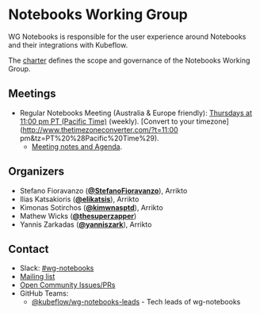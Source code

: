 <!---
This is an autogenerated file!

Please do not edit this file directly, but instead make changes to the
sigs.yaml file in the project root.

To understand how this file is generated, see https://github.com/kubeflow/community/generator/README.md
--->
# Notebooks Working Group

WG Notebooks is responsible for the user experience around Notebooks and their integrations with Kubeflow.

The [charter](charter.md) defines the scope and governance of the Notebooks Working Group.

## Meetings
* Regular Notebooks Meeting (Australia & Europe friendly): [Thursdays at 11:00 pm PT (Pacific Time)]() (weekly). [Convert to your timezone](http://www.thetimezoneconverter.com/?t=11:00 pm&tz=PT%20%28Pacific%20Time%29).
  * [Meeting notes and Agenda](https://arrik.to/kf-wg-notebooks-notes).

## Organizers

* Stefano Fioravanzo (**[@StefanoFioravanzo](https://github.com/StefanoFioravanzo)**), Arrikto
* Ilias Katsakioris (**[@elikatsis](https://github.com/elikatsis)**), Arrikto
* Kimonas Sotirchos (**[@kimwnasptd](https://github.com/kimwnasptd)**), Arrikto
* Mathew Wicks (**[@thesuperzapper](https://github.com/thesuperzapper)**)
* Yannis Zarkadas (**[@yanniszark](https://github.com/yanniszark)**), Arrikto

## Contact
- Slack: [#wg-notebooks](https://kubeflow.slack.com/messages/wg-notebooks)
- [Mailing list](https://groups.google.com/forum/#!forum/kubeflow-discuss)
- [Open Community Issues/PRs](https://github.com/kubeflow/community/labels/wg%2Farea/wg-notebooks)
- GitHub Teams:
    - [@kubeflow/wg-notebooks-leads](https://github.com/orgs/kubeflow/teams/wg-notebooks-leads) - Tech leads of wg-notebooks
<!-- BEGIN CUSTOM CONTENT -->

<!-- END CUSTOM CONTENT -->

